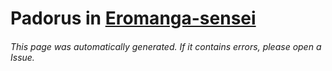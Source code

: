 # Padorus in [Eromanga-sensei](https://myanimelist.net/manga/63271/Eromanga-sensei)

###### This page was automatically generated. If it contains errors, please open a Issue.
